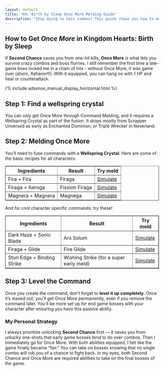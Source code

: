 ```yaml
---
layout: default
title: "KH: Birth by Sleep Once More Melding Guide"
description: "Stop dying to boss combos! This guide shows you how to meld the Once More ability, find Wellspring Crystals, and master combat in Kingdom Hearts: Birth by Sleep."
---
```


<section id="why-content">
<div class="container">
<div class="text">
<h1>How to Get <em>Once More</em> in Kingdom Hearts: Birth by Sleep</h1>
<p>
    If <strong>Second Chance</strong> saves you from one-hit kills, <strong>Once More</strong> is what lets you survive crazy combos and boss flurries.
    I still remember the first time a late-game boss locked me in a chain of hits - without Once More, it was game over (ahem, Xehanort!).
    With it equipped, you can hang on with 1 HP and heal or counterattack.
</p>
<div class="ad-wrapper">
                {% include adsense_manual_display_horizontal.html %}
            </div>
<h2>Step 1: Find a wellspring crystal</h2>
<p>You can only get Once More through Command Melding, and it requires a Wellspring Crystal as part of the fusion. It drops mostly from Scrapper Unversed as early as Enchanted Dominion, or Triple Wrecker in Neverland.</p>

<h2>Step 2: Melding Once More</h2>
<p>
    You’ll need to fuse commands with a <strong>Wellspring Crystal</strong>. Here are some of the basic recipes for all characters:
</p>
<table border="1" cellpadding="6" cellspacing="0">
    <thead>
    <tr>
        <th>Ingredients</th>
        <th>Result</th>
        <th>Try meld</th>
    </tr>
    </thead>
    <tbody>
        <tr>
            <td data-label="Ingredients">Fira + Fira</td>
            <td data-label="Result">Firaga</td>
            <td data-label="Try it"><a href="/?mode=simulator&cmd1=Fira&cmd2=Fira&crystal=Wellspring">Simulate</a></td>
        </tr>
        <tr>
            <td data-label="Ingredients">Firaga + Aeroga</td>
            <td data-label="Result">Fission Firaga</td>
            <td data-label="Try it"><a href="/?mode=simulator&cmd1=Firaga&cmd2=Aeroga&crystal=Wellspring">Simulate</a></td>
        </tr>
        <tr>
            <td data-label="Ingredients">Magnera + Magnera</td>
            <td data-label="Result">Magnega</td>
            <td data-label="Try it"><a href="/?mode=simulator&cmd1=Magnera&cmd2=Magnera&crystal=Wellspring">Simulate</a></td>
        </tr>
    </tbody>
</table>
<p>And for cool character specific commands, try these!</p>
<table border="1" cellpadding="6" cellspacing="0">
    <thead>
    <tr>
        <th>Ingredients</th>
        <th>Result</th>
        <th>Try meld</th>
    </tr>
    </thead>
    <tbody>
        <tr>
            <td data-label="Ingredients">Dark Haze + Sonic Blade</td>
            <td data-label="Result">Ars Solum</td>
            <td data-label="Try it"><a href="/?mode=simulator&cmd1=Dark%20Haze&cmd2=Sonic%20Blade&crystal=Wellspring">Simulate</a></td>
        </tr>
        <tr>
            <td data-label="Ingredients">Firaga + Glide</td>
            <td data-label="Result">Fire Glide</td>
            <td data-label="Try it"><a href="/?mode=simulator&cmd1=Firaga&cmd2=Glide&crystal=Wellspring">Simulate</a></td>
        </tr>
        <tr>
            <td data-label="Ingredients">Stun Edge + Binding Strike</td>
            <td data-label="Result">Wishing Strike (for a super early meld)</td>
            <td data-label="Try it"><a href="/?mode=simulator&cmd1=Stun%20Edge&cmd2=Binding%20Strike&crystal=Wellspring">Simulate</a></td>
        </tr>
    </tbody>
</table>

<h2>Step 3: Level the Command</h2>
<p>Once you create the command, don’t forget to <strong>level it up completely</strong>. Once it’s maxed out, you’ll 
get Once More permanently, even if you remove the command later. You'll be more set up for end game bosses with your character after ensuring you have this passive ability.</p>


<h3>My Personal Strategy</h3>
<p>
    I always prioritize unlocking <strong>Second Chance</strong> first — it saves you from unlucky one-shots that early game bosses tend to do over combos. Then I immediately go for Once More.
    With both abilities equipped, I felt like the game finally became “fair.” You can take on bosses knowing that no single combo will rob you of a chance to fight back. In my eyes, both Second Chance and Once More are required abilities to take on the final bosses of the game.
</p>

</div>
</div>
</section>